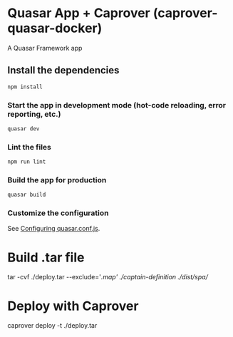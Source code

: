 # Quasar App + Caprover (caprover-quasar-docker)

A Quasar Framework app

## Install the dependencies
```bash
npm install
```

### Start the app in development mode (hot-code reloading, error reporting, etc.)
```bash
quasar dev
```

### Lint the files
```bash
npm run lint
```

### Build the app for production
```bash
quasar build
```

### Customize the configuration
See [Configuring quasar.conf.js](https://v2.quasar.dev/quasar-cli/quasar-conf-js).


# Build .tar file
tar -cvf ./deploy.tar --exclude='*.map' ./captain-definition ./dist/spa/*


# Deploy with Caprover
caprover deploy -t ./deploy.tar
